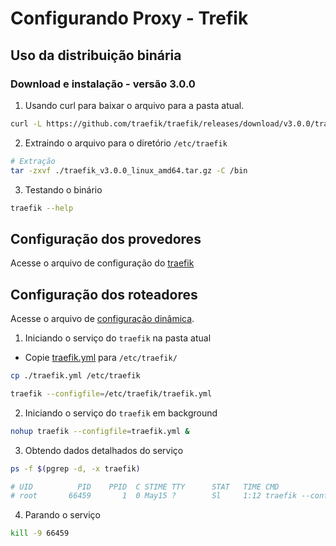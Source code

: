 # Configurando Proxy - Trefik

## Uso da distribuição binária

### Download e instalação - versão 3.0.0

1. Usando curl para baixar o arquivo para a pasta atual.
```sh
curl -L https://github.com/traefik/traefik/releases/download/v3.0.0/traefik_v3.0.0_linux_amd64.tar.gz -o ./traefik_v3.0.0_linux_amd64.tar.gz
```

2. Extraindo o arquivo para o diretório `/etc/traefik`
```sh
# Extração
tar -zxvf ./traefik_v3.0.0_linux_amd64.tar.gz -C /bin
```

3. Testando o binário
```sh
traefik --help
```

## Configuração dos provedores

Acesse o arquivo de configuração do [traefik](./traefik.yml)

## Configuração dos roteadores

Acesse o arquivo de [configuração dinâmica](./dynamic/conf.yml).

1. Iniciando o serviço do `traefik` na pasta atual

  * Copie [traefik.yml](./traefik.yml) para `/etc/traefik/`
  ```sh
  cp ./traefik.yml /etc/traefik
  ```

```sh
traefik --configfile=/etc/traefik/traefik.yml
```

2. Iniciando o serviço do `traefik` em background
```sh
nohup traefik --configfile=traefik.yml &
```

3. Obtendo dados detalhados do serviço
```sh
ps -f $(pgrep -d, -x traefik)

# UID          PID    PPID  C STIME TTY      STAT   TIME CMD
# root       66459       1  0 May15 ?        Sl     1:12 traefik --configFile=conf.yml
```

4. Parando o serviço
```sh
kill -9 66459
```